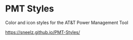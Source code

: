 # PMT Styles

Color and icon styles for the AT&amp;T Power Management Tool

https://sneelz.github.io/PMT-Styles/
